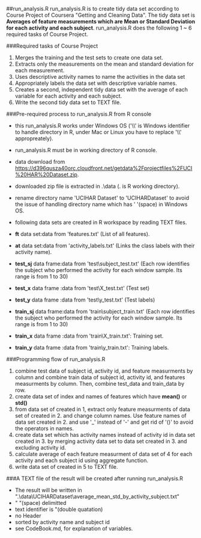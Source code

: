 ##run_analysis.R
run_analysis.R is to create tidy data set according to Course Project of Coursera "Getting and Cleaning Data".
The tidy data set is **Averages of feature measurements which are Mean or Standard Deviation for each activity and each subject**.
run_analysis.R does the following 1 ~ 6 required tasks of Course Project.

###Required tasks of Course Project
1. Merges the training and the test sets to create one data set.
2. Extracts only the measurements on the mean and standard deviation for each measurement. 
3. Uses descriptive activity names to name the activities in the data set
4. Appropriately labels the data set with descriptive variable names. 
5. Creates a second, independent tidy data set with the average of each variable for each activity and each subject. 
6. Write the second tidy data set to TEXT file.

###Pre-required process to run_analysis.R from R console
* this run_analysis.R works under Windows OS ('\\\\' is Windows identifier to handle directory in R, under Mac or Linux you have to replace '\\\\' appropreately).
* run_analysis.R must be in working directory of R console.
* data download from https://d396qusza40orc.cloudfront.net/getdata%2Fprojectfiles%2FUCI%20HAR%20Dataset.zip.
* downloaded zip file is extracted in .\data (. is R working directory).
* rename directory name 'UCIHAR Dataset' to 'UCIHARDataset' to avoid the issue of handling directory name which has ' '(space) in Windows OS.
* following data sets are created in R workspace by reading TEXT files.

* **ft** data set:data from 'features.txt' (List of all features).
* **at** data set:data from 'activity_labels.txt' (Links the class labels with their activity name).

* **test_sj** data frame:data from 'test\subject_test.txt' (Each row identifies the subject who performed the activity for each window sample. Its range is from 1 to 30)
* **test_x** data frame :data from 'test\X_test.txt' (Test set)
* **test_y** data frame :data from 'test\y_test.txt' (Test labels)
* **train_sj** data frame:data from 'train\subject_train.txt' (Each row identifies the subject who performed the activity for each window sample. Its range is from 1 to 30) 
* **train_x** data frame :data from 'train\X_train.txt': Training set.
* **train_y** data frame :data from 'train\y_train.txt': Training labels.

###Programming flow of run_analysis.R
1. combine test data of subject id, activity id, and feature measurments by column and combine train data of subject id, activity id, and features measurments by column. Then, combine test_data and train_data by row.
2. create data set of index and names of features which have **mean()** or **std()**
3. from data set of created in 1, extract only feature measurments of data set of created in 2. and change column names. Use feature names of data set created in 2. and use '_' instead of '-' and get rid of '()' to avoid the operators in names.
4. create data set which has activity names instead of activity id in data set created in 3. by merging activity data set to data set created in 3. and excluding activity id.
5. calculate average of each feature measurment of data set of 4 for each activity and each subject id using aggregate function.
6. write data set of created in 5 to TEXT file. 

###A TEXT file of the result will be created after running run_analysis.R
* The result will be written in ".\data\UCIHARDataset\average_mean_std_by_activity_subject.txt"
* " "(space) delimitted
* text identifier is "(double quatation)
* no Header
* sorted by activity name and subject id
* see CodeBook.md, for explanation of variables.